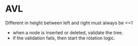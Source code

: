 # AVL

Different in height between left and right must always be <=1

* when a node is inserted or deleted, validate the tree.
* if the validation fails, then start the rotation logic.

